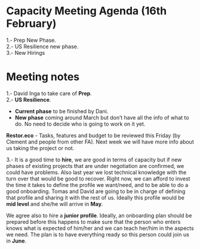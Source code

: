 # Capacity Meeting Agenda (16th February)
1.- Prep New Phase.  
2.- US Resilience new phase.  
3.- New Hirings

# Meeting notes

1.- David Inga to take care of **Prep**.  
2.- **US Resilience**.   
* **Current phase** to be finished by Dani.   
* **New phase** coming around March but don’t have all the info of what to do. No need to decide who is going to work on it yet.

**Restor.eco** - Tasks, features and budget to be reviewed this Friday (by Clement and people from other FA). Next week we will have more info about us taking the project or not. 

3.- It is a good time to **hire**, we are good in terms of capacity but if new phases of existing projects that are under negotiation are confirmed, we could have problems. Also last year we lost technical knowledge with the turn over that would be good to recover. Right now, we can afford to invest the time it takes to define the profile we want/need, and to be able to do a good onboarding. Tomas and David are going to be in charge of defining that profile and sharing it with the rest of us. Ideally this profile would be **mid level** and she/he will arrive in **May**.

We agree also to hire a **junior profile**. Ideally, an onboarding plan should be prepared before this happens to make sure that the person who enters knows what is expected of him/her and we can teach her/him in the aspects we need. The plan is to have everything ready so this person could join us in **June**.

